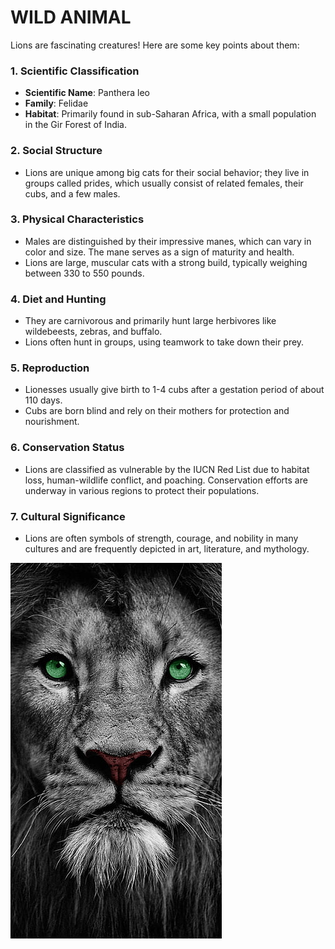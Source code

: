 # WILD ANIMAL
Lions are fascinating creatures! Here are some key points about them:

### 1. **Scientific Classification**
   - **Scientific Name**: Panthera leo
   - **Family**: Felidae
   - **Habitat**: Primarily found in sub-Saharan Africa, with a small population in the Gir Forest of India.

### 2. **Social Structure**
   - Lions are unique among big cats for their social behavior; they live in groups called prides, which usually consist of related females, their cubs, and a few males.

### 3. **Physical Characteristics**
   - Males are distinguished by their impressive manes, which can vary in color and size. The mane serves as a sign of maturity and health.
   - Lions are large, muscular cats with a strong build, typically weighing between 330 to 550 pounds.

### 4. **Diet and Hunting**
   - They are carnivorous and primarily hunt large herbivores like wildebeests, zebras, and buffalo.
   - Lions often hunt in groups, using teamwork to take down their prey.

### 5. **Reproduction**
   - Lionesses usually give birth to 1-4 cubs after a gestation period of about 110 days.
   - Cubs are born blind and rely on their mothers for protection and nourishment.

### 6. **Conservation Status**
   - Lions are classified as vulnerable by the IUCN Red List due to habitat loss, human-wildlife conflict, and poaching. Conservation efforts are underway in various regions to protect their populations.

### 7. **Cultural Significance**
   - Lions are often symbols of strength, courage, and nobility in many cultures and are frequently depicted in art, literature, and mythology.
   <img src="./image/loin M.jpg">
     
